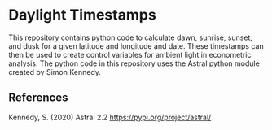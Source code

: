 # Daylight Timestamps

This repository contains python code to calculate dawn, sunrise, sunset, and dusk for a given latitude and longitude and date. These timestamps can then be used to create control variables for ambient light in econometric analysis. The python code in this repository uses the Astral python module created by Simon Kennedy. 

## References

Kennedy, S. (2020) Astral 2.2 https://pypi.org/project/astral/
